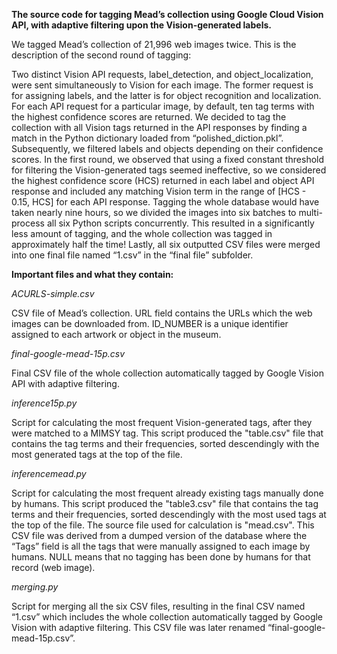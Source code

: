 **The source code for tagging Mead’s collection using Google Cloud Vision API, with adaptive filtering upon the Vision-generated labels.**

We tagged Mead’s collection of 21,996 web images twice. This is the description of the second round of tagging:

Two distinct Vision API requests, label_detection, and object_localization, were sent simultaneously to Vision for each image. The former request is for assigning labels, and the latter is for object recognition and localization. For each API request for a particular image, by default, ten tag terms with the highest confidence scores are returned. We decided to tag the collection with all Vision tags returned in the API responses by finding a match in the Python dictionary loaded from “polished_diction.pkl”. Subsequently, we filtered labels and objects depending on their confidence scores. In the first round, we observed that using a fixed constant threshold for filtering the Vision-generated tags seemed ineffective, so we considered the highest confidence score (HCS) returned in each label and object API response and included any matching Vision term in the range of [HCS - 0.15, HCS] for each API response. Tagging the whole database would have taken nearly nine hours, so we divided the images into six batches to multi-process all six Python scripts concurrently. This resulted in a significantly less amount of tagging, and the whole collection was tagged in approximately half the time! Lastly, all six outputted CSV files were merged into one final file named “1.csv” in the “final file” subfolder.

**Important files and what they contain:**

*ACURLS-simple.csv*

CSV file of Mead’s collection. URL field contains the URLs which the web images can be downloaded from. ID_NUMBER is a unique identifier assigned to each artwork or object in the museum. 

*final-google-mead-15p.csv*

Final CSV file of the whole collection automatically tagged by Google Vision API with adaptive filtering. 

*inference15p.py*

Script for calculating the most frequent Vision-generated tags, after they were matched to a MIMSY tag. This script produced the "table.csv" file that contains the tag terms and their frequencies, sorted descendingly with the most generated tags at the top of the file. 

*inferencemead.py*

Script for calculating the most frequent already existing tags manually done by humans. This script produced the "table3.csv" file that contains the tag terms and their frequencies, sorted descendingly with the most used tags at the top of the file. The source file used for calculation is "mead.csv". This CSV file was derived from a dumped version of the database where the “Tags” field is all the tags that were manually assigned to each image by humans. NULL means that no tagging has been done by humans for that record (web image). 

*merging.py*

Script for merging all the six CSV files, resulting in the final CSV named “1.csv” which includes the whole collection automatically tagged by Google Vision with adaptive filtering. This CSV file was later renamed “final-google-mead-15p.csv”. 

